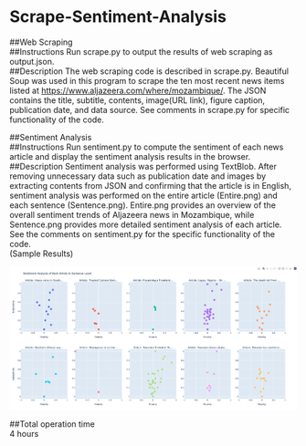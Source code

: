 # Scrape-Sentiment-Analysis

##Web Scraping  
##Instructions
Run scrape.py to output the results of web scraping as output.json.  
##Description
The web scraping code is described in scrape.py. Beautiful Soup was used in this program to scrape the ten most recent news items listed at https://www.aljazeera.com/where/mozambique/. The JSON contains the title, subtitle, contents, image(URL link), figure caption, publication date, and data source. See comments in scrape.py for specific functionality of the code.  

##Sentiment Analysis  
##Instructions
Run sentiment.py to compute the sentiment of each news article and display the sentiment analysis results in the browser.  
##Description
Sentiment analysis was performed using TextBlob.
After removing unnecessary data such as publication date and images by extracting contents from JSON and confirming that the article is in English, sentiment analysis was performed on the entire article (Entire.png) and each sentence (Sentence.png).
Entire.png provides an overview of the overall sentiment trends of Aljazeera news in Mozambique, while Sentence.png provides more detailed sentiment analysis of each article.
See the comments on sentiment.py for the specific functionality of the code.  
(Sample Results)
<p align="center">
  <img src="Screenshot/Sentence.png" alt="drawing" width="600"/>
</p>

##Total operation time  
4 hours